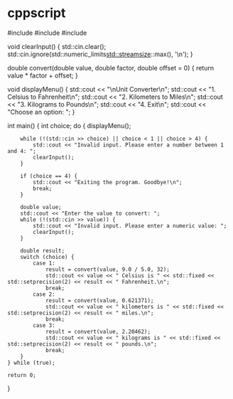 # cppscript

#include <iostream>
#include <iomanip>
#include <limits>

void clearInput() {
    std::cin.clear();
    std::cin.ignore(std::numeric_limits<std::streamsize>::max(), '\n');
}

double convert(double value, double factor, double offset = 0) {
    return value * factor + offset;
}

void displayMenu() {
    std::cout << "\nUnit Converter\n";
    std::cout << "1. Celsius to Fahrenheit\n";
    std::cout << "2. Kilometers to Miles\n";
    std::cout << "3. Kilograms to Pounds\n";
    std::cout << "4. Exit\n";
    std::cout << "Choose an option: ";
}

int main() {
    int choice;
    do {
        displayMenu();

        while (!(std::cin >> choice) || choice < 1 || choice > 4) {
            std::cout << "Invalid input. Please enter a number between 1 and 4: ";
            clearInput();
        }

        if (choice == 4) {
            std::cout << "Exiting the program. Goodbye!\n";
            break;
        }

        double value;
        std::cout << "Enter the value to convert: ";
        while (!(std::cin >> value)) {
            std::cout << "Invalid input. Please enter a numeric value: ";
            clearInput();
        }

        double result;
        switch (choice) {
            case 1:
                result = convert(value, 9.0 / 5.0, 32);
                std::cout << value << " Celsius is " << std::fixed << std::setprecision(2) << result << " Fahrenheit.\n";
                break;
            case 2:
                result = convert(value, 0.621371);
                std::cout << value << " kilometers is " << std::fixed << std::setprecision(2) << result << " miles.\n";
                break;
            case 3:
                result = convert(value, 2.20462);
                std::cout << value << " kilograms is " << std::fixed << std::setprecision(2) << result << " pounds.\n";
                break;
        }
    } while (true);

    return 0;
}

